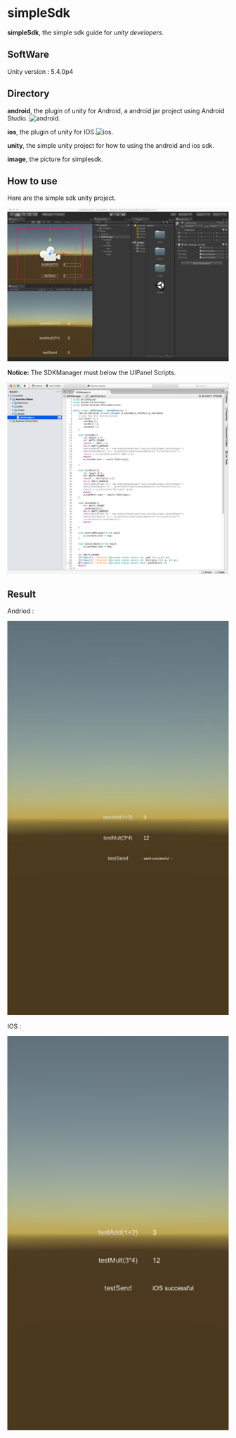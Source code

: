 # simpleSdk

**simpleSdk**, the simple sdk guide for *unity developers*.

## SoftWare

Unity version : 5.4.0p4


## Directory

**android**, the plugin of unity for Android, a android jar project using Android Studio. ![android](https://github.com/onelei/AndroidPluginForUnity).

**ios**, the plugin of unity for IOS.![ios](https://github.com/onelei/IosPluginForUnity).

**unity**, the simple unity project for how to using the android and ios sdk.

**image**, the picture for simplesdk.
 
## How to use

Here are the simple sdk unity project.

![unity icon](./image/unity.png)

**Notice:**  The SDKManager must below the UIPanel Scripts.

![android icon](./image/script.png)


## Result

Andriod :

![android icon](./image/android.jpg)

IOS :

![ios icon](./image/ios.PNG)
